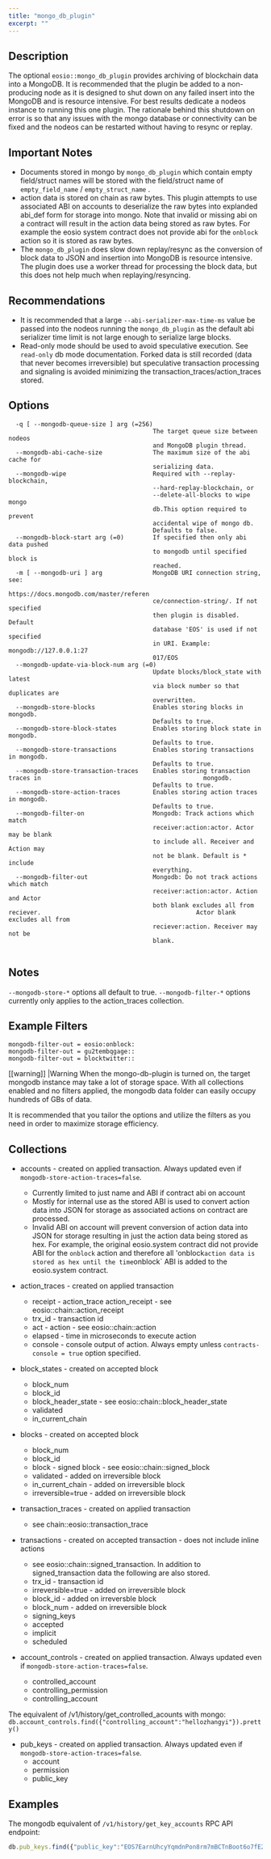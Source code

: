 ```yaml
---
title: "mongo_db_plugin"
excerpt: ""
---
```

## Description
The optional `eosio::mongo_db_plugin` provides archiving of blockchain data into a MongoDB. It is recommended that the plugin be added to a non-producing node as it is designed to shut down on any failed insert into the MongoDB and is resource intensive. For best results dedicate a nodeos instance to running this one plugin. The rationale behind this shutdown on error is so that any issues with the mongo database or connectivity can be fixed and the nodeos can be restarted without having to resync or replay.

## Important Notes
- Documents stored in mongo by `mongo_db_plugin` which contain empty field/struct names will be stored with the field/struct name of `empty_field_name` / `empty_struct_name` .
- action data is stored on chain as raw bytes. This plugin attempts to use associated ABI on accounts to deserialize the raw bytes into explanded abi_def form for storage into mongo. Note that invalid or missing abi on a contract will result in the action data being stored as raw bytes. For example the eosio system contract does not provide abi for the `onblock` action so it is stored as raw bytes.
- The `mongo_db_plugin` does slow down replay/resync as the conversion of block data to JSON and insertion into MongoDB is resource intensive. The plugin does use a worker thread for processing the block data, but this does not help much when replaying/resyncing. 

## Recommendations
- It is recommended that a large `--abi-serializer-max-time-ms` value be passed into the nodeos running the `mongo_db_plugin` as the default abi serializer time limit is not large enough to serialize large blocks.
- Read-only mode should be used to avoid speculative execution. See `read-only` db mode documentation. Forked data is still recorded (data that never becomes irreversible) but speculative transaction processing and signaling is avoided minimizing the transaction_traces/action_traces stored.

## Options


```shell
  -q [ --mongodb-queue-size ] arg (=256)
                                        The target queue size between nodeos
                                        and MongoDB plugin thread.
  --mongodb-abi-cache-size              The maximum size of the abi cache for
                                        serializing data.
  --mongodb-wipe                        Required with --replay-blockchain,
                                        --hard-replay-blockchain, or
                                        --delete-all-blocks to wipe mongo
                                        db.This option required to prevent
                                        accidental wipe of mongo db. 
                                        Defaults to false.
  --mongodb-block-start arg (=0)        If specified then only abi data pushed
                                        to mongodb until specified block is
                                        reached.
  -m [ --mongodb-uri ] arg              MongoDB URI connection string, see:
                                        https://docs.mongodb.com/master/referen
                                        ce/connection-string/. If not specified
                                        then plugin is disabled. Default
                                        database 'EOS' is used if not specified
                                        in URI. Example: mongodb://127.0.0.1:27
                                        017/EOS
  --mongodb-update-via-block-num arg (=0)
                                        Update blocks/block_state with latest
                                        via block number so that duplicates are
                                        overwritten.                         
  --mongodb-store-blocks                Enables storing blocks in mongodb.
                                        Defaults to true.
  --mongodb-store-block-states          Enables storing block state in mongodb.
                                        Defaults to true.
  --mongodb-store-transactions          Enables storing transactions in mongodb.
                                        Defaults to true.
  --mongodb-store-transaction-traces    Enables storing transaction traces in                                             mongodb.
                                        Defaults to true.
  --mongodb-store-action-traces         Enables storing action traces in mongodb.
                                        Defaults to true.
  --mongodb-filter-on                   Mongodb: Track actions which match
                                        receiver:action:actor. Actor may be blank
                                        to include all. Receiver and Action may
                                        not be blank. Default is * include
                                        everything.
  --mongodb-filter-out                  Mongodb: Do not track actions which match
                                        receiver:action:actor. Action and Actor
                                        both blank excludes all from reciever.                                           Actor blank excludes all from
                                        reciever:action. Receiver may not be
                                        blank.
  

```

## Notes
`--mongodb-store-*` options all default to true.
`--mongodb-filter-*` options currently only applies to the action_traces collection.
## Example Filters
```
mongodb-filter-out = eosio:onblock:
mongodb-filter-out = gu2tembqgage::
mongodb-filter-out = blocktwitter:: 
```
[[warning]]
|Warning
When the mongo-db-plugin is turned on, the target mongodb instance may take a lot of storage space. With all collections enabled and no filters applied, the mongodb data folder can easily occupy hundreds of GBs of data.

It is recommended that you tailor the options and utilize the filters as you need in order to maximize storage efficiency.

## Collections
* accounts - created on applied transaction. Always updated even if `mongodb-store-action-traces=false`.
  * Currently limited to just name and ABI if contract abi on account
  * Mostly for internal use as the stored ABI is used to convert action data into JSON for storage as associated actions on contract are processed.
  * Invalid ABI on account will prevent conversion of action data into JSON for storage resulting in just the action data being stored as hex. For example, the original eosio.system contract did not provide ABI for the `onblock` action and therefore all 'onblock` action data is stored as hex until the time `onblock` ABI is added to the eosio.system contract.

* action_traces - created on applied transaction
  * receipt - action_trace action_receipt - see eosio::chain::action_receipt
  * trx_id - transaction id
  * act - action - see eosio::chain::action
  * elapsed - time in microseconds to execute action
  * console - console output of action. Always empty unless `contracts-console = true` option specified.

* block_states - created on accepted block
  * block_num
  * block_id
  * block_header_state - see eosio::chain::block_header_state
  * validated
  * in_current_chain

* blocks - created on accepted block
  * block_num
  * block_id
  * block - signed block - see eosio::chain::signed_block
  * validated - added on irreversible block
  * in_current_chain - added on irreversible block
  * irreversible=true - added on irreversible block

* transaction_traces - created on applied transaction
  * see chain::eosio::transaction_trace

* transactions - created on accepted transaction - does not include inline actions
  * see eosio::chain::signed_transaction. In addition to signed_transaction data the following are also stored.
  * trx_id - transaction id
  * irreversible=true - added on irreversible block
  * block_id - added on irreversble block
  * block_num - added on irreversible block
  * signing_keys
  * accepted
  * implicit
  * scheduled

* account_controls - created on applied transaction. Always updated even if `mongodb-store-action-traces=false`.
  * controlled_account
  * controlling_permission
  * controlling_account

The equivalent of /v1/history/get_controlled_acounts with mongo: `db.account_controls.find({"controlling_account":"hellozhangyi"}).pretty()`

* pub_keys - created on applied transaction. Always updated even if `mongodb-store-action-traces=false`.
  * account
  * permission
  * public_key


## Examples
The mongodb equivalent of `/v1/history/get_key_accounts` RPC API endpoint:


```javascript
db.pub_keys.find({"public_key":"EOS7EarnUhcyYqmdnPon8rm7mBCTnBoot6o7fE2WzjvEX2TdggbL3"}).pretty()
```
